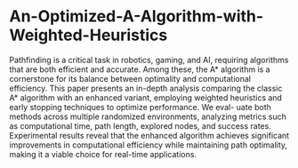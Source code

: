 # An-Optimized-A-Algorithm-with-Weighted-Heuristics
Pathfinding is a critical task in robotics, gaming,
and AI, requiring algorithms that are both efficient and accurate.
Among these, the A* algorithm is a cornerstone for its balance
between optimality and computational efficiency. This paper
presents an in-depth analysis comparing the classic A* algorithm
with an enhanced variant, employing weighted heuristics and
early stopping techniques to optimize performance. We eval-
uate both methods across multiple randomized environments,
analyzing metrics such as computational time, path length,
explored nodes, and success rates. Experimental results reveal
that the enhanced algorithm achieves significant improvements
in computational efficiency while maintaining path optimality,
making it a viable choice for real-time applications.
